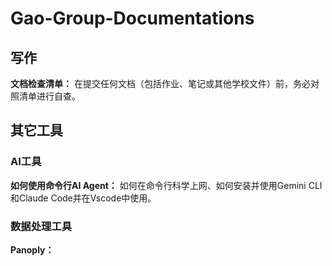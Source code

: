 # Gao-Group-Documentations



## 写作

**文档检查清单：** 在提交任何文档（包括作业、笔记或其他学校文件）前，务必对照清单进行自查。

## 其它工具

### AI工具

**如何使用命令行AI Agent：** 如何在命令行科学上网、如何安装并使用Gemini CLI和Claude Code并在Vscode中使用。

### 数据处理工具

**Panoply：** 